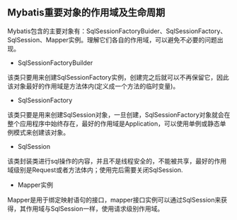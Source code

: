 ## Mybatis重要对象的作用域及生命周期

Mybatis包含的主要对象有：SqlSessionFactoryBuider、SqlSessionFactory、SqlSession、Mapper实例。理解它们各自的作用域，可以避免不必要的问题出现。

-  SqlSessionFactoryBuilder

该类只要用来创建SqlSessionFactory实例，创建完之后就可以不再保留它，因此该对象最好的作用域是方法体内(定义成一个方法的临时变量)。

- SqlSessionFactory 

该类只要是用来创建SqlSession对象，一旦创建，SqlSessionFactory对象就会在整个应用程序中始终存在，最好的作用域是Application，可以使用单例或静态单例模式来创建该对象。

- SqlSession

该类封装类进行sql操作的内容，并且不是线程安全的，不能被共享，最好的作用域级别是Request或者方法体内；使用完后需要关闭SqlSession.

- Mapper实例

Mapper是用于绑定映射语句的接口，mapper接口实例可以通过SqlSession来获得，其作用域与SqlSession一样，使用请求级别作用域。



















